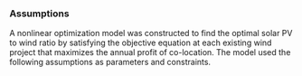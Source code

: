 ### Assumptions

A nonlinear optimization model was constructed to find the optimal solar PV to wind ratio by satisfying the objective equation at each existing wind project that maximizes the annual profit of co-location. The model used the following assumptions as parameters and constraints.